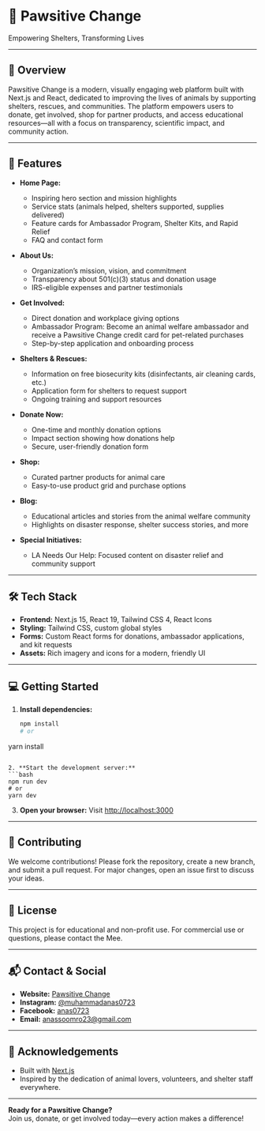 # 🐾 Pawsitive Change

Empowering Shelters, Transforming Lives

---

## 🌟 Overview
Pawsitive Change is a modern, visually engaging web platform built with Next.js and React, dedicated to improving the lives of animals by supporting shelters, rescues, and communities. The platform empowers users to donate, get involved, shop for partner products, and access educational resources—all with a focus on transparency, scientific impact, and community action.

---

## 🚀 Features

- **Home Page:**
  - Inspiring hero section and mission highlights
  - Service stats (animals helped, shelters supported, supplies delivered)
  - Feature cards for Ambassador Program, Shelter Kits, and Rapid Relief
  - FAQ and contact form

- **About Us:**
  - Organization’s mission, vision, and commitment
  - Transparency about 501(c)(3) status and donation usage
  - IRS-eligible expenses and partner testimonials

- **Get Involved:**
  - Direct donation and workplace giving options
  - Ambassador Program: Become an animal welfare ambassador and receive a Pawsitive Change credit card for pet-related purchases
  - Step-by-step application and onboarding process

- **Shelters & Rescues:**
  - Information on free biosecurity kits (disinfectants, air cleaning cards, etc.)
  - Application form for shelters to request support
  - Ongoing training and support resources

- **Donate Now:**
  - One-time and monthly donation options
  - Impact section showing how donations help
  - Secure, user-friendly donation form

- **Shop:**
  - Curated partner products for animal care
  - Easy-to-use product grid and purchase options

- **Blog:**
  - Educational articles and stories from the animal welfare community
  - Highlights on disaster response, shelter success stories, and more

- **Special Initiatives:**
  - LA Needs Our Help: Focused content on disaster relief and community support

---

## 🛠️ Tech Stack

- **Frontend:** Next.js 15, React 19, Tailwind CSS 4, React Icons
- **Styling:** Tailwind CSS, custom global styles
- **Forms:** Custom React forms for donations, ambassador applications, and kit requests
- **Assets:** Rich imagery and icons for a modern, friendly UI

---

## 💻 Getting Started

1. **Install dependencies:**
   ```bash
   npm install
   # or
yarn install
   ```

2. **Start the development server:**
   ```bash
   npm run dev
   # or
yarn dev
   ```

3. **Open your browser:**
   Visit [http://localhost:3000](http://localhost:3000)

---

## 🤝 Contributing

We welcome contributions! Please fork the repository, create a new branch, and submit a pull request. For major changes, open an issue first to discuss your ideas.

---

## 📄 License

This project is for educational and non-profit use. For commercial use or questions, please contact the Mee.

---

## 📬 Contact & Social

- **Website:** [Pawsitive Change](#)
- **Instagram:** [@muhammadanas0723](#)
- **Facebook:** [anas0723](#)
- **Email:** [anassoomro23@gmail.com](#)

---

## 🙏 Acknowledgements

- Built with [Next.js](https://nextjs.org/)
- Inspired by the dedication of animal lovers, volunteers, and shelter staff everywhere.

---

**Ready for a Pawsitive Change?**  
Join us, donate, or get involved today—every action makes a difference!
